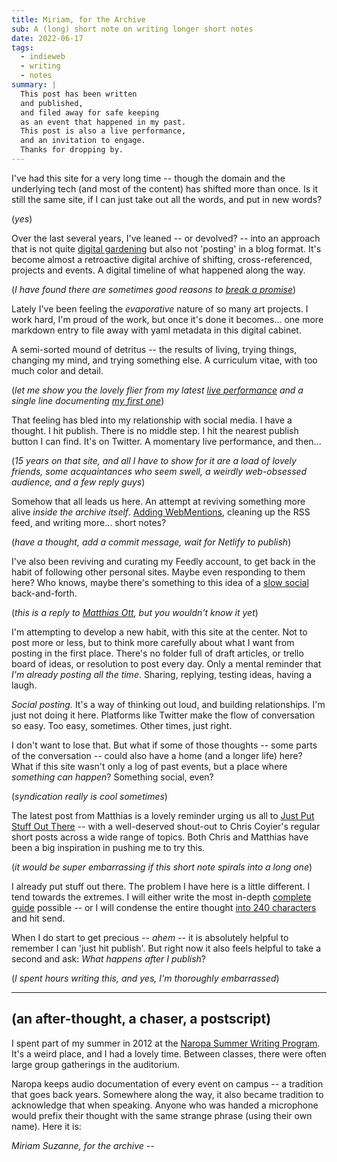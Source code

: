 ```yaml
---
title: Miriam, for the Archive
sub: A (long) short note on writing longer short notes
date: 2022-06-17
tags:
  - indieweb
  - writing
  - notes
summary: |
  This post has been written
  and published,
  and filed away for safe keeping
  as an event that happened in my past.
  This post is also a live performance,
  and an invitation to engage.
  Thanks for dropping by.
---
```


I've had this site for a very long time --
though the domain and the underlying tech
(and most of the content)
has shifted more than once.
Is it still the same site,
if I can just take out all the words,
and put in new words?

(_yes_)

Over the last several years,
I've leaned --
or devolved? --
into an approach that is not quite
[digital gardening](https://maggieappleton.com/garden-history)
but also not 'posting' in a blog format.
It's become almost
a retroactive digital archive of shifting,
cross-referenced,
projects and events.
A digital timeline
of what happened along the way.

(_I have found
there are sometimes
good reasons to
[break a promise](https://www.nngroup.com/articles/link-promise/)_)

Lately I've been
feeling the _evaporative_
nature of so many art projects.
I work hard,
I'm proud of the work,
but once it's done
it becomes...
one more markdown entry to file away
with yaml metadata
in this digital cabinet.

A semi-sorted mound of detritus --
the results of living,
trying things,
changing my mind,
and trying something else.
A curriculum vitae,
with too much color and detail.

(_let me show you the lovely flier
from my latest
[live performance](/theater/pity-fear/)
and a single line
documenting [my first one](/theater/newworld/danny-deep/lights/)_)

That feeling has bled into
my relationship with social media.
I have a thought.
I hit publish.
There is no middle step.
I hit the nearest publish button I can find.
It's on Twitter.
A momentary live performance,
and then...

(_15 years on that site,
and all I have to show for it
are a load of lovely friends,
some acquaintances who seem swell,
a weirdly web-obsessed audience,
and a few reply guys_)

Somehow that all leads us here.
An attempt at reviving
something more alive
_inside the archive itself_.
[Adding WebMentions](indiweb/),
cleaning up the RSS feed,
and writing more...
short notes?

(_have a thought,
add a commit message,
wait for Netlify to publish_)

I've also been
reviving and curating my
Feedly account,
to get back in the habit
of following other personal sites.
Maybe even responding to them here?
Who knows,
maybe there's something to this
idea of a
[slow social](https://chriscoyier.net/2022/04/29/rss-3/)
back-and-forth.

(_this is a reply to
<a href="https://matthiasott.com/notes/just-put-stuff-out-there" class="u-in-reply-to">
Matthias Ott</a>,
but you wouldn't know it yet_)

I'm attempting
to develop a new habit,
with this site at the center.
Not to post more or less,
but to think more carefully
about what I want from posting
in the first place.
There's no folder full of draft articles,
or trello board of ideas,
or resolution to post every day.
Only a mental reminder
that
_I'm already posting
all the time_.
Sharing,
replying,
testing ideas,
having a laugh.

_Social posting._
It's a way of thinking out loud,
and building relationships.
I'm just not doing it here.
Platforms like Twitter
make the flow of conversation so easy.
Too easy, sometimes.
Other times, just right.

I don't want to lose that.
But what if some of those thoughts --
some parts of the conversation --
could also have a home
(and a longer life) here?
What if this site wasn't only a log of past events,
but a place where _something can happen_?
Something social, even?

(_syndication really is cool sometimes_)

The latest post from Matthias
is a lovely reminder
urging us all to
[Just Put Stuff Out There](https://matthiasott.com/notes/just-put-stuff-out-there) --
with a well-deserved shout-out
to Chris Coyier's
regular short posts
across a wide range of topics.
Both Chris and Matthias
have been a big inspiration
in pushing me to try this.

(_it would be super embarrassing
if this short note spirals into a long one_)

I already put stuff out there.
The problem I have here is a little different.
I tend towards the extremes.
I will either write
the most in-depth
[complete guide](https://css-tricks.com/css-cascade-layers/)
possible --
or I will condense the entire thought
[into 240 characters](https://twitter.com/TerribleMia/status/1534946918509342726)
and hit send.

When I do start to get precious --
_ahem_ --
it is absolutely helpful to remember
I can 'just hit publish'.
But right now
it also feels helpful to take a second
and ask:
_What happens after I publish_?

(_I spent hours writing this,
and yes, I'm thoroughly embarrassed_)

---

## (an after-thought, a chaser, a postscript)

I spent part of my summer
in 2012 at the
[Naropa Summer Writing Program](https://www.miriamsuzanne.com/education/naropa/).
It's a weird place,
and I had a lovely time.
Between classes,
there were often large group gatherings
in the auditorium.

Naropa keeps audio documentation
of every event on campus --
a tradition that goes back years.
Somewhere along the way,
it also became tradition to acknowledge that
when speaking.
Anyone who was handed a microphone
would prefix their thought
with the same strange phrase
(using their own name).
Here it is:

_Miriam Suzanne, for the archive --_

